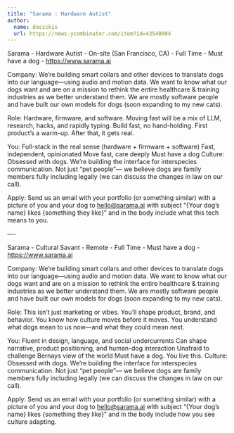 ```yaml
---
title: "Sarama : Hardware Autist"
author:
  name: dasickis
  url: https://news.ycombinator.com/item?id=43548094
---
```

Sarama - Hardware Autist - On-site (San Francisco, CA) - Full Time - Must have a dog - <a href="https:&#x2F;&#x2F;www.sarama.ai" rel="nofollow">https:&#x2F;&#x2F;www.sarama.ai</a>

Company: We’re building smart collars and other devices to translate dogs into our language—using audio and motion data. We want to know what our dogs want and are on a mission to rethink the entire healthcare &amp; training industries as we better understand them. We are mostly software people and have built our own models for dogs (soon expanding to my new cats).

Role: Hardware, firmware, and software. Moving fast will be a mix of LLM, research, hacks, and rapidly typing. Build fast, no hand-holding. First product’s a warm-up. After that, it gets real.

You:
Full-stack in the real sense (hardware + firmware + software)
Fast, independent, opinionated
Move fast, care deeply
Must have a dog
Culture: Obsessed with dogs. We’re building the interface for interspecies communication. Not just “pet people”— we believe dogs are family members fully including legally (we can discuss the changes in law on our call).

Apply: Send us an email with your portfolio (or something similar) with a picture of you and your dog to hello@sarama.ai with subject “{Your dog’s name} likes {something they like}” and in the body include what this tech means to you.

—-

Sarama - Cultural Savant - Remote - Full Time - Must have a dog - <a href="https:&#x2F;&#x2F;www.sarama.ai" rel="nofollow">https:&#x2F;&#x2F;www.sarama.ai</a>

Company: We’re building smart collars and other devices to translate dogs into our language—using audio and motion data. We want to know what our dogs want and are on a mission to rethink the entire healthcare &amp; training industries as we better understand them. We are mostly software people and have built our own models for dogs (soon expanding to my new cats).

Role: This isn’t just marketing or vibes. You’ll shape product, brand, and behavior. You know how culture moves before it moves. You understand what dogs mean to us now—and what they could mean next.

You:
Fluent in design, language, and social undercurrents
Can shape narrative, product positioning, and human-dog interaction
Unafraid to challenge Bernays view of the world 
Must have a dog. You live this.
Culture: Obsessed with dogs. We’re building the interface for interspecies communication. Not just “pet people”— we believe dogs are family members fully including legally (we can discuss the changes in law on our call).

Apply: Send us an email with your portfolio (or something similar) with a picture of you and your dog to hello@sarama.ai with subject “{Your dog’s name} likes {something they like}” and in the body include how you see culture adapting.
<JobApplication />
